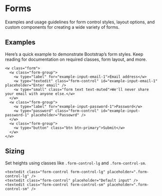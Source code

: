 # Forms

Examples and usage guidelines for form control styles, layout options, and custom components for creating a wide variety of forms.

## Examples

Here’s a quick example to demonstrate Bootstrap’s form styles. Keep reading for documentation on required classes, form layout, and more.

``` forms-demo-xml
<w class="form">
  <w class="form-group">
    <w type="label" for="example-input-email-1">Email address</w>
    <w type="textedit" class="form-control" id="example-input-email-1" placeholder="Enter email" />
    <w type="small" class="form text text-muted">We'll never share your email with anyone else.</w>
  </w>
  <w class="form-group">
    <w type="label" for="example-input-password-1">Password</w>
    <w type="password" class="form-control" id="example-input-password-1" placeholder="Passowrd" />
  </w>
  <w class="form-group">
    <w type="button" class="btn btn-primary">Submit</w>
  </w>
</w>
```

## Sizing

Set heights using classes like `.form-control-lg` and `.form-control-sm`.

``` forms-sizing-demo-xml
<textedit class="form-control form-control-lg" placeholder=".form-control-lg" />
<textedit class="form-control" placeholder="Default input" />
<textedit class="form-control form-control-sm" placeholder=".form-control-sm" />
```
